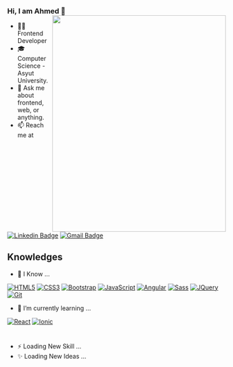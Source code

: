 ### Hi, I am Ahmed 👋 <img align="right" width="400" height="500" src="https://svgshare.com/i/P7P.svg">

- 👨‍💻 Frontend Developer
- 🎓 Computer Science - Asyut University.
- 💬 Ask me about frontend, web, or anything.
- 📫 Reach me at

[![Linkedin Badge](https://img.shields.io/badge/-LinkedIn-blue?style=flat-square&logo=Linkedin&logoColor=white)](https://www.linkedin.com/in/ahmed-nasser/)
[![Gmail Badge](https://img.shields.io/badge/-Gmail-c14438?style=flat-square&logo=Gmail&logoColor=white)](mailto:ahmed.tgp@gmail.com)

## Knowledges

- 🔭 I Know ...

[![HTML5](https://img.shields.io/badge/-HTML5-E34F26?style=flat-square&logo=html5&logoColor=white)]()
[![CSS3](https://img.shields.io/badge/-CSS3-1572B6?style=flat-square&logo=css3)]()
[![Bootstrap](https://img.shields.io/badge/-Bootstrap-563D7C?style=flat-square&logo=bootstrap)]()
[![JavaScript](https://img.shields.io/badge/-JavaScript-black?style=flat-square&logo=javascript)]()
[![Angular](https://img.shields.io/badge/-Angular-DD0031?style=flat-square&logo=angular)]( )
[![Sass](https://img.shields.io/badge/-Sass-cf649a?style=flat-square&logo=sass&logoColor=fff)]( )
[![JQuery](https://img.shields.io/badge/-JQuery-000?style=flat-square&logo=jQuery&logoColor=0769AD)]()
[![Git](https://img.shields.io/badge/-Git-black?style=flat-square&logo=git)]( )

- 🌱 I’m currently learning ...

[![React](https://img.shields.io/badge/-React-black?style=flat-square&logo=react)]( )
[![Ionic](https://img.shields.io/badge/-Ionic-478aff?style=flat-square&logo=ionic&logoColor=fff)]( )

#

- ⚡ Loading New Skill ...
- ✨ Loading New Ideas ...
